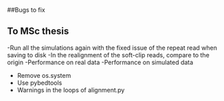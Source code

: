 ##Bugs to fix


## To MSc thesis

-Run all the simulations again with the fixed issue of the repeat read when saving to disk
-In the realignment of the soft-clip reads, compare to the origin
-Performance on real data
-Performance on simulated data
- Remove os.system
- Use pybedtools
- Warnings in the loops of alignment.py
